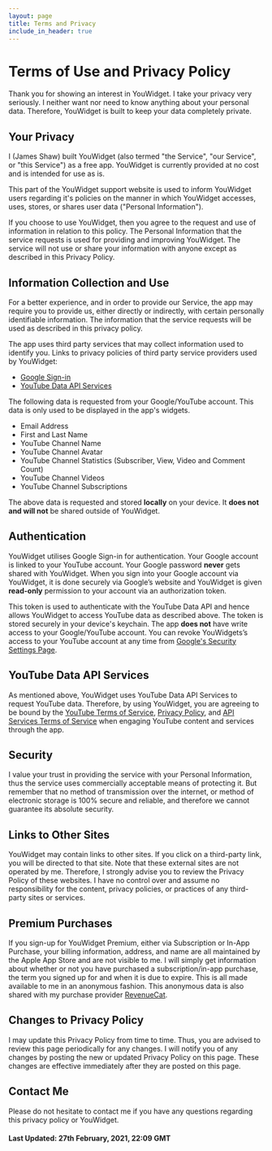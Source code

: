 ```yaml
---
layout: page
title: Terms and Privacy
include_in_header: true
---
```


# Terms of Use and Privacy Policy
Thank you for showing an interest in YouWidget. I take your privacy very seriously. I neither want nor need to know anything about your personal data. Therefore, YouWidget is built to keep your data completely private.

## Your Privacy
I (James Shaw) built YouWidget (also termed "the Service", "our Service", or "this Service") as a free app. YouWidget is currently provided at no cost and is intended for use as is.

This part of the YouWidget support website is used to inform YouWidget users regarding it's policies on the manner in which YouWidget accesses, uses, stores, or shares user data ("Personal Information").

If you choose to use YouWidget, then you agree to the request and use of information in relation to this policy. The Personal Information that the service requests is used for providing and improving YouWidget. The service will not use or share your information with anyone except as described in this Privacy Policy.

## Information Collection and Use
For a better experience, and in order to provide our Service, the app may require you to provide us, either directly or indirectly, with certain personally identifiable information. The information that the service requests will be used as described in this privacy policy.

The app uses third party services that may collect information used to identify you. Links to privacy policies of third party service providers used by YouWidget:

- [Google Sign-in](https://policies.google.com/privacy)
- [YouTube Data API Services](https://developers.google.com/youtube/terms/api-services-terms-of-service)

The following data is requested from your Google/YouTube account. This data is only used to be displayed in the app's widgets.
- Email Address
- First and Last Name
- YouTube Channel Name
- YouTube Channel Avatar
- YouTube Channel Statistics (Subscriber, View, Video and Comment Count)
- YouTube Channel Videos
- YouTube Channel Subscriptions

The above data is requested and stored **locally** on your device. It **does not and will not** be shared outside of YouWidget.

## Authentication
YouWidget utilises Google Sign-in for authentication. Your Google account is linked to your YouTube account. Your Google password **never** gets shared with YouWidget. When you sign into your Google account via YouWidget, it is done securely via Google’s website and YouWidget is given **read-only** permission to your account via an authorization token.

This token is used to authenticate with the YouTube Data API and hence allows YouWidget to access YouTube data as described above. The token is stored securely in your device's keychain. The app **does not** have write access to your Google/YouTube account. You can revoke YouWidgets’s access to your YouTube account at any time from [Google's Security Settings Page](https://security.google.com/settings/security/permissions).

## YouTube Data API Services
As mentioned above, YouWidget uses YouTube Data API Services to request YouTube data. Therefore, by using YouWidget, you are agreeing to be bound by the [YouTube Terms of Service](https://www.youtube.com/t/terms), [Privacy Policy](http://www.google.com/policies/privacy), and [API Services Terms of Service](https://developers.google.com/youtube/terms/api-services-terms-of-service) when engaging YouTube content and services through the app.

## Security
I value your trust in providing the service with your Personal Information, thus the service uses commercially acceptable means of protecting it. But remember that no method of transmission over the internet, or method of electronic storage is 100% secure and reliable, and therefore we cannot guarantee its absolute security.

## Links to Other Sites
YouWidget may contain links to other sites. If you click on a third-party link, you will be directed to that site. Note that these external sites are not operated by me. Therefore, I strongly advise you to review the Privacy Policy of these websites. I have no control over and assume no responsibility for the content, privacy policies, or practices of any third-party sites or services.

## Premium Purchases
If you sign-up for YouWidget Premium, either via Subscription or In-App Purchase, your billing information, address, and name are all maintained by the Apple App Store and are not visible to me. I will simply get information about whether or not you have purchased a subscription/in-app purchase, the term you signed up for and when it is due to expire. This is all made available to me in an anonymous fashion. This anonymous data is also shared with my purchase provider [RevenueCat](https://www.revenuecat.com/dpa).

## Changes to Privacy Policy
I may update this Privacy Policy from time to time. Thus, you are advised to review this page periodically for any changes. I will notify you of any changes by posting the new or updated Privacy Policy on this page. These changes are effective immediately after they are posted on this page.

## Contact Me
Please do not hesitate to contact me if you have any questions regarding this privacy policy or YouWidget.

#### Last Updated: 27th February, 2021, 22:09 GMT
